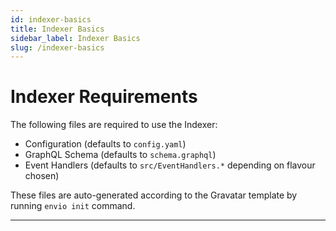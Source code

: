 ```yaml
---
id: indexer-basics
title: Indexer Basics
sidebar_label: Indexer Basics
slug: /indexer-basics
---
```




# Indexer Requirements

The following files are required to use the Indexer:

- Configuration (defaults to `config.yaml`)
- GraphQL Schema (defaults to `schema.graphql`)
- Event Handlers (defaults to `src/EventHandlers.*` depending on flavour chosen) 

These files are auto-generated according to the Gravatar template by running `envio init` command.

---